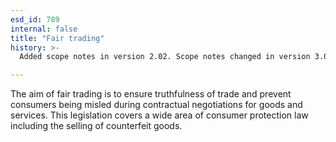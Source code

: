 ```yaml
---
esd_id: 789
internal: false
title: "Fair trading"
history: >-
  Added scope notes in version 2.02. Scope notes changed in version 3.00 to clarify that scope includes counterfeit goods. Term name changed from 'Fair trading' to 'Trading standards - fair trading' in version 3.00. Name changed to 'Fair trading' in version 4.00.

---
```


The aim of fair trading is to ensure truthfulness of trade and prevent consumers being misled during contractual negotiations for goods and services. This legislation covers a wide area of consumer protection law including the selling of counterfeit goods.

